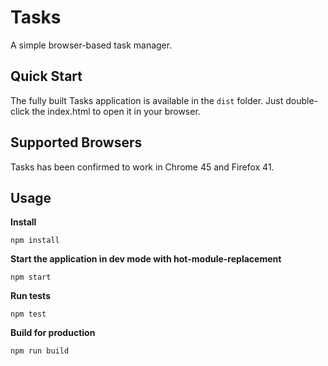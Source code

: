 # Tasks

A simple browser-based task manager.

## Quick Start

The fully built Tasks application is available in the `dist` folder. Just double-click the index.html to open it in your browser.

## Supported Browsers

Tasks has been confirmed to work in Chrome 45 and Firefox 41.

## Usage

**Install**
```
npm install
```

**Start the application in dev mode with hot-module-replacement**
```
npm start
```

**Run tests**
```
npm test
```

**Build for production**
```
npm run build
```
